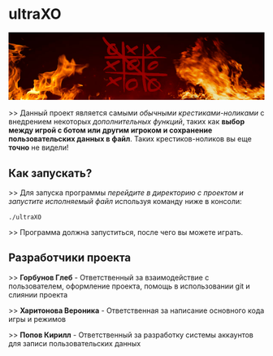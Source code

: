 <h1>ultraXO</h1>
<img src="https://github.com/GoldSDK/ultraXO/blob/main/banner.jpg?raw=true">
<p> >> Данный проект является самыми <i>обычными крестиками-ноликами</i> с внедрением некоторых <i>дополнительных функций</i>, таких как <b>выбор между игрой с ботом или другим игроком и сохранение пользовательских данных в файл</b>. Таких крестиков-ноликов вы еще <b>точно</b> не видели!</p>
<h2>Как запускать?</h2>
<p> >> Для запуска программы <i>перейдите в директорию с проектом и запустите исполняемый файл</i> используя команду ниже в консоли:</p>
<pre><code>./ultraXO</code></pre>
<p> >> Программа должна запуститься, после чего вы можете играть.</p>
<h2>Разработчики проекта</h2>
<p> >> <b>Горбунов Глеб</b> - Ответственный за взаимодействие с пользователем, оформление проекта, помощь в использовании git и слиянии проекта</p>
<p> >> <b>Харитонова Вероника</b> - Ответственная за написание основного кода игры и режимов</p>
<p> >> <b>Попов Кирилл</b> - Ответственный за разработку системы аккаунтов для записи пользовательских данных</p>

